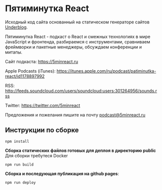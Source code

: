 # Пятиминутка React

Исходный код сайта основанный на статическом генераторе сайтов [Underblog](https://github.com/freetonik/underblog).

Пятиминутка React - подкаст о React и смежных технологиях в мире JavaScript и фронтенда, разбираемся с инструментами,
                                    сравниваем
                                    фреймворки и пакетные менеджеры, обсуждаем конференции и митапы.

Сайт подкаста: https://5minreact.ru

Apple Podcasts (iTunes): https://itunes.apple.com/ru/podcast/patiminutka-react/id1178897992

RSS: http://feeds.soundcloud.com/users/soundcloud:users:301264956/sounds.rss

Twitter: https://twitter.com/5minreact

Предложения и пожелания пишите на почту [podcast@5minreact.ru](mailto:podcast@5minreact.ru)

## Инструкции по сборке

```
npm install
```

**Сборка статических файлов готовых для деплоя в директорию public**
Для сборки требутеся Docker
```
npm run build
```

**Сборка и последующая публикация на github pages**:
```
npm run deploy
```

